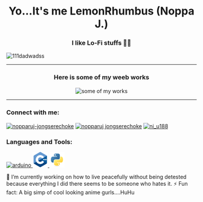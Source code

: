     
<h1 align="center">Yo...It's me LemonRhumbus (Noppa J.)</h1>
<h3 align="center">I like Lo-Fi stuffs 🌌🌌</h3>

![111dadwadss](https://user-images.githubusercontent.com/81348547/155885148-c86f88e2-d2a0-4e8d-8f03-841eb7faeaa3.gif)

<hr>
<h3 align="center">Here is some of my weeb works</h3>
<p align="center"><img align="center" src="https://user-images.githubusercontent.com/81348547/155886992-92ceea67-e7ee-456a-b00e-c948d4112f08.png" alt="some of my works" height="400" width="400">
<hr>


<h3 align="left">Connect with me:</h3>
<p align="left">
<a href="https://linkedin.com/in/nopparuj-jongserechoke" target="blank"><img align="center" src="https://raw.githubusercontent.com/rahuldkjain/github-profile-readme-generator/master/src/images/icons/Social/linked-in-alt.svg" alt="nopparuj-jongserechoke" height="30" width="40" /></a>
<a href="https://fb.com/nopparuj jongserechoke" target="blank"><img align="center" src="https://raw.githubusercontent.com/rahuldkjain/github-profile-readme-generator/master/src/images/icons/Social/facebook.svg" alt="nopparuj jongserechoke" height="30" width="40" /></a>
<a href="https://instagram.com/ni_u188" target="blank"><img align="center" src="https://raw.githubusercontent.com/rahuldkjain/github-profile-readme-generator/master/src/images/icons/Social/instagram.svg" alt="ni_u188" height="30" width="40" /></a>
</p>

<h3 align="left">Languages and Tools:</h3>
<p align="left"> <a href="https://www.arduino.cc/" target="_blank" rel="noreferrer"> <img src="https://cdn.worldvectorlogo.com/logos/arduino-1.svg" alt="arduino" width="40" height="40"/> </a> <a href="https://www.w3schools.com/cpp/" target="_blank" rel="noreferrer"> <img src="https://raw.githubusercontent.com/devicons/devicon/master/icons/cplusplus/cplusplus-original.svg" alt="cplusplus" width="40" height="40"/> </a> <a href="https://www.python.org" target="_blank" rel="noreferrer"> <img src="https://raw.githubusercontent.com/devicons/devicon/master/icons/python/python-original.svg" alt="python" width="40" height="40"/> </a></p>

 🔭 I’m currently working on how to live peacefully without being detested because everything I did there seems to be someone who hates it.
 ⚡ Fun fact: A big simp of cool looking anime gurls....HuHu

